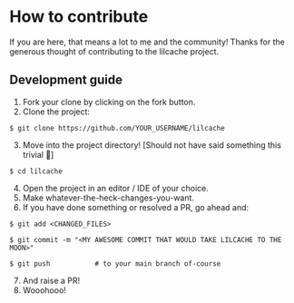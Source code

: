 # How to contribute

If you are here, that means a lot to me and the community!
Thanks for the generous thought of contributing to the lilcache project.

## Development guide

1. Fork your clone by clicking on the fork button.
2. Clone the project:

```
$ git clone https://github.com/YOUR_USERNAME/lilcache
```

3. Move into the project directory! [Should not have said something this trivial :facepalm:]
```
$ cd lilcache
```

4. Open the project in an editor / IDE of your choice.
5. Make whatever-the-heck-changes-you-want.
6. If you have done something or resolved a PR, go ahead and:

```
$ git add <CHANGED_FILES>

$ git commit -m "<MY AWESOME COMMIT THAT WOULD TAKE LILCACHE TO THE MOON>"

$ git push           # to your main branch of-course
```

7. And raise a PR!
8. Wooohooo!

